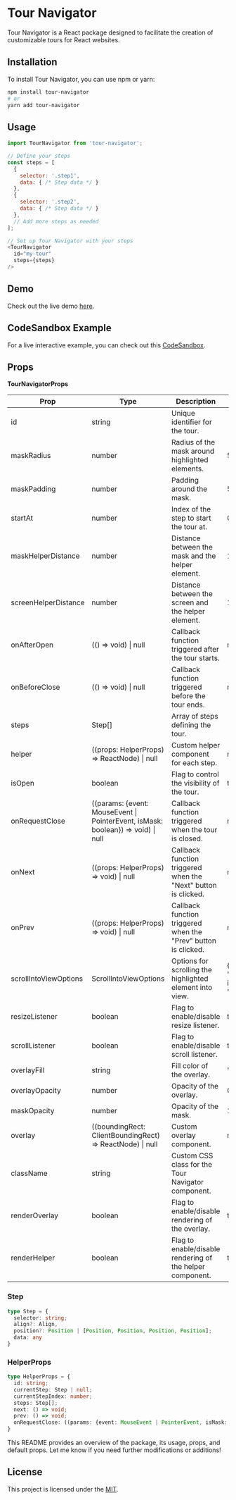 # Tour Navigator

Tour Navigator is a React package designed to facilitate the creation of customizable tours for React websites.

## Installation

To install Tour Navigator, you can use npm or yarn:

```bash
npm install tour-navigator 
# or 
yarn add tour-navigator
```

## Usage

```javascript
import TourNavigator from 'tour-navigator';

// Define your steps
const steps = [
  {
    selector: '.step1',
    data: { /* Step data */ }
  },
  {
    selector: '.step2',
    data: { /* Step data */ }
  },
  // Add more steps as needed
];

// Set up Tour Navigator with your steps
<TourNavigator
  id="my-tour"
  steps={steps}
/>
```
## Demo
Check out the live demo [here](https://soft-gingersnap-d28dd5.netlify.app/).

## CodeSandbox Example
For a live interactive example, you can check out this [CodeSandbox](https://codesandbox.io/p/sandbox/tour-navigator-9hvm54?layout=%257B%2522sidebarPanel%2522%253A%2522EXPLORER%2522%252C%2522rootPanelGroup%2522%253A%257B%2522direction%2522%253A%2522horizontal%2522%252C%2522contentType%2522%253A%2522UNKNOWN%2522%252C%2522type%2522%253A%2522PANEL_GROUP%2522%252C%2522id%2522%253A%2522ROOT_LAYOUT%2522%252C%2522panels%2522%253A%255B%257B%2522type%2522%253A%2522PANEL_GROUP%2522%252C%2522contentType%2522%253A%2522UNKNOWN%2522%252C%2522direction%2522%253A%2522vertical%2522%252C%2522id%2522%253A%2522clvcpvjpc0006356i3zk5alfq%2522%252C%2522sizes%2522%253A%255B100%252C0%255D%252C%2522panels%2522%253A%255B%257B%2522type%2522%253A%2522PANEL_GROUP%2522%252C%2522contentType%2522%253A%2522EDITOR%2522%252C%2522direction%2522%253A%2522horizontal%2522%252C%2522id%2522%253A%2522EDITOR%2522%252C%2522panels%2522%253A%255B%257B%2522type%2522%253A%2522PANEL%2522%252C%2522contentType%2522%253A%2522EDITOR%2522%252C%2522id%2522%253A%2522clvcpvjpc0002356i1n9dlstw%2522%257D%255D%257D%252C%257B%2522type%2522%253A%2522PANEL_GROUP%2522%252C%2522contentType%2522%253A%2522SHELLS%2522%252C%2522direction%2522%253A%2522horizontal%2522%252C%2522id%2522%253A%2522SHELLS%2522%252C%2522panels%2522%253A%255B%257B%2522type%2522%253A%2522PANEL%2522%252C%2522contentType%2522%253A%2522SHELLS%2522%252C%2522id%2522%253A%2522clvcpvjpc0003356i9pagn38n%2522%257D%255D%252C%2522sizes%2522%253A%255B100%255D%257D%255D%257D%252C%257B%2522type%2522%253A%2522PANEL_GROUP%2522%252C%2522contentType%2522%253A%2522DEVTOOLS%2522%252C%2522direction%2522%253A%2522vertical%2522%252C%2522id%2522%253A%2522DEVTOOLS%2522%252C%2522panels%2522%253A%255B%257B%2522type%2522%253A%2522PANEL%2522%252C%2522contentType%2522%253A%2522DEVTOOLS%2522%252C%2522id%2522%253A%2522clvcpvjpc0005356i5ne28jfr%2522%257D%255D%252C%2522sizes%2522%253A%255B100%255D%257D%255D%252C%2522sizes%2522%253A%255B50%252C50%255D%257D%252C%2522tabbedPanels%2522%253A%257B%2522clvcpvjpc0002356i1n9dlstw%2522%253A%257B%2522tabs%2522%253A%255B%257B%2522id%2522%253A%2522clvcpvjpc0001356i6giznvew%2522%252C%2522mode%2522%253A%2522permanent%2522%252C%2522type%2522%253A%2522FILE%2522%252C%2522filepath%2522%253A%2522%252Fsrc%252Findex.tsx%2522%252C%2522state%2522%253A%2522IDLE%2522%257D%255D%252C%2522id%2522%253A%2522clvcpvjpc0002356i1n9dlstw%2522%252C%2522activeTabId%2522%253A%2522clvcpvjpc0001356i6giznvew%2522%257D%252C%2522clvcpvjpc0005356i5ne28jfr%2522%253A%257B%2522id%2522%253A%2522clvcpvjpc0005356i5ne28jfr%2522%252C%2522tabs%2522%253A%255B%255D%257D%252C%2522clvcpvjpc0003356i9pagn38n%2522%253A%257B%2522tabs%2522%253A%255B%255D%252C%2522id%2522%253A%2522clvcpvjpc0003356i9pagn38n%2522%257D%257D%252C%2522showDevtools%2522%253Atrue%252C%2522showShells%2522%253Afalse%252C%2522showSidebar%2522%253Atrue%252C%2522sidebarPanelSize%2522%253A15%257D).

## Props
**TourNavigatorProps**

| Prop                 | Type                                                              | Description                                                                                           | Default           |
|----------------------|-------------------------------------------------------------------|-------------------------------------------------------------------------------------------------------|-------------------|
| id                   | string                                                            | Unique identifier for the tour.                                                                      |                   |
| maskRadius           | number                                                            | Radius of the mask around highlighted elements.                                           | 5                 |
| maskPadding          | number                                                            | Padding around the mask.                                                                  | 5                 |
| startAt              | number                                                            | Index of the step to start the tour at.                                                   | 0                 |
| maskHelperDistance   | number                                                            | Distance between the mask and the helper element.                                         | 10                |
| screenHelperDistance | number                                                            | Distance between the screen and the helper element.                                       | 10                |
| onAfterOpen          | (() => void) \| null                                             | Callback function triggered after the tour starts.                                                     | null              |
| onBeforeClose        | (() => void) \| null                                             | Callback function triggered before the tour ends.                                                      | null              |
| steps                | Step[]                                                            | Array of steps defining the tour.                                                                     |                   |
| helper               | ((props: HelperProps) => ReactNode) \| null                      | Custom helper component for each step.                                                                 | null              |
| isOpen               | boolean                                                           | Flag to control the visibility of the tour.                                             | true              |
| onRequestClose       | ((params: {event: MouseEvent \| PointerEvent, isMask: boolean}) => void) \| null | Callback function triggered when the tour is closed.                                          | null              |
| onNext               | ((props: HelperProps) => void) \| null                           | Callback function triggered when the "Next" button is clicked.                                          | null              |
| onPrev               | ((props: HelperProps) => void) \| null                           | Callback function triggered when the "Prev" button is clicked.                                          | null              |
| scrollIntoViewOptions | ScrollIntoViewOptions                                            | Options for scrolling the highlighted element into view. | { block: 'nearest', inline: 'nearest'} |
| resizeListener       | boolean                                                           | Flag to enable/disable resize listener.                                                  | true              |
| scrollListener       | boolean                                                           | Flag to enable/disable scroll listener.                                                  | true              |
| overlayFill          | string                                                            | Fill color of the overlay.                                                             | 'black'           |
| overlayOpacity       | number                                                            | Opacity of the overlay.                                                                   | 0.5               |
| maskOpacity          | number                                                            | Opacity of the mask.                                                                        | 1                 |
| overlay              | ((boundingRect: ClientBoundingRect) => ReactNode) \| null       | Custom overlay component.                                                                              | null              |
| className            | string                                                            | Custom CSS class for the Tour Navigator component.                                                      |                   |
| renderOverlay        | boolean                                                           | Flag to enable/disable rendering of the overlay.                                         | true              |
| renderHelper         | boolean                                                           | Flag to enable/disable rendering of the helper component.                                | true              |

### Step

```typescript
type Step = {
  selector: string;
  align?: Align,
  position?: Position | [Position, Position, Position, Position];
  data: any
}
```

### HelperProps

```typescript
type HelperProps = {
  id: string;
  currentStep: Step | null;
  currentStepIndex: number;
  steps: Step[];
  next: () => void;
  prev: () => void;
  onRequestClose: ((params: {event: MouseEvent | PointerEvent, isMask: boolean}) => void) | null
}
```

This README provides an overview of the package, its usage, props, and default props. Let me know if you need further modifications or additions!

## License

This project is licensed under the [MIT](LICENSE).
